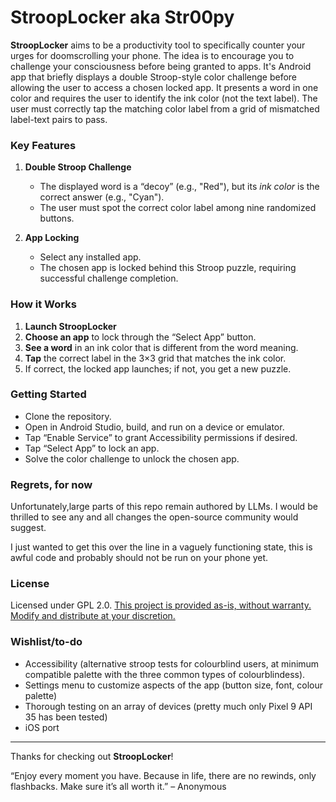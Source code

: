 # StroopLocker aka Str00py

**StroopLocker** aims to be a productivity tool to specifically counter your urges for doomscrolling your phone. The idea is to encourage you to challenge your consciousness before being granted to apps. 
It's Android app that briefly displays a double Stroop-style color challenge before allowing the user to access a chosen locked app. It presents a word in one color and requires the user to identify the ink color (not the text label). The user must correctly tap the matching color label from a grid of mismatched label-text pairs to pass.

### Key Features

1. **Double Stroop Challenge**  
   - The displayed word is a “decoy” (e.g., "Red"), but its *ink color* is the correct answer (e.g., "Cyan").  
   - The user must spot the correct color label among nine randomized buttons.

2. **App Locking**  
   - Select any installed app.  
   - The chosen app is locked behind this Stroop puzzle, requiring successful challenge completion.

### How it Works

1. **Launch StroopLocker**  
2. **Choose an app** to lock through the “Select App” button.  
3. **See a word** in an ink color that is different from the word meaning.  
4. **Tap** the correct label in the 3×3 grid that matches the ink color.  
5. If correct, the locked app launches; if not, you get a new puzzle.

### Getting Started

- Clone the repository.  
- Open in Android Studio, build, and run on a device or emulator.  
- Tap “Enable Service” to grant Accessibility permissions if desired.  
- Tap “Select App” to lock an app.  
- Solve the color challenge to unlock the chosen app.

### Regrets, for now
Unfortunately,large parts of this repo remain authored by LLMs. I would be thrilled to see any and all changes the open-source community would suggest.

I just wanted to get this over the line in a vaguely functioning state, this is awful code and probably should not be run on your phone yet.


### License
Licensed under GPL 2.0.
[This project is provided as-is, without warranty. Modify and distribute at your discretion.](https://www.gnu.org/licenses/old-licenses/gpl-2.0.en.html)

### Wishlist/to-do
- Accessibility (alternative stroop tests for colourblind users, at minimum compatible palette with the three common types of colourblindess).
- Settings menu to customize aspects of the app (button size, font, colour palette)
- Thorough testing on an array of devices (pretty much only Pixel 9 API 35 has been tested)
- iOS port


---

Thanks for checking out **StroopLocker**!

“Enjoy every moment you have. Because in life, there are no rewinds, only flashbacks. Make sure it’s all worth it.” – Anonymous
